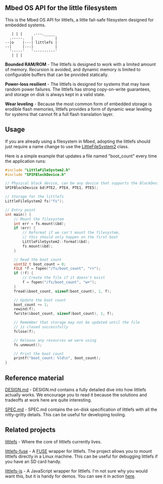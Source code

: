 ## Mbed OS API for the little filesystem

This is the Mbed OS API for littlefs, a little fail-safe filesystem
designed for embedded systems.

```
   | | |     .---._____
  .-----.   |          |
--|o    |---| littlefs |
--|     |---|          |
  '-----'   '----------'
   | | |
```

**Bounded RAM/ROM** - The littlefs is designed to work with a limited amount
of memory. Recursion is avoided, and dynamic memory is limited to configurable
buffers that can be provided statically.

**Power-loss resilient** - The littlefs is designed for systems that may have
random power failures. The littlefs has strong copy-on-write guarantees, and
storage on disk is always kept in a valid state.

**Wear leveling** - Because the most common form of embedded storage is erodible
flash memories, littlefs provides a form of dynamic wear leveling for systems
that cannot fit a full flash translation layer.

## Usage

If you are already using a filesystem in Mbed, adopting the littlefs should
just require a name change to use the [LittleFileSystem2](LittleFileSystem2.h)
class.

Here is a simple example that updates a file named "boot_count" every time
the application runs:
``` c++
#include "LittleFileSystem2.h"
#include "SPIFBlockDevice.h"

// Physical block device, can be any device that supports the BlockDevice API
SPIFBlockDevice bd(PTE2, PTE4, PTE1, PTE5);

// Storage for the littlefs
LittleFileSystem2 fs("fs");

// Entry point
int main() {
    // Mount the filesystem
    int err = fs.mount(&bd);
    if (err) {
        // Reformat if we can't mount the filesystem,
        // this should only happen on the first boot
        LittleFileSystem2::format(&bd);
        fs.mount(&bd);
    }

    // Read the boot count
    uint32_t boot_count = 0;
    FILE *f = fopen("/fs/boot_count", "r+");
    if (!f) {
        // Create the file if it doesn't exist
        f = fopen("/fs/boot_count", "w+");
    }
    fread(&boot_count, sizeof(boot_count), 1, f);

    // Update the boot count
    boot_count += 1;
    rewind(f);
    fwrite(&boot_count, sizeof(boot_count), 1, f);

    // Remember that storage may not be updated until the file
    // is closed successfully
    fclose(f);

    // Release any resources we were using
    fs.unmount();

    // Print the boot count
    printf("boot_count: %ld\n", boot_count);
}
```

## Reference material

[DESIGN.md](littlefs/DESIGN.md) - DESIGN.md contains a fully detailed dive into
how littlefs actually works. We encourage you to read it because the
solutions and tradeoffs at work here are quite interesting.

[SPEC.md](littlefs/SPEC.md) - SPEC.md contains the on-disk specification of
littlefs with all the nitty-gritty details. This can be useful for developing
tooling.

## Related projects

[littlefs](https://github.com/geky/littlefs) - Where the core of littlefs
currently lives.

[littlefs-fuse](https://github.com/geky/littlefs-fuse) - A [FUSE](https://github.com/libfuse/libfuse)
wrapper for littlefs. The project allows you to mount littlefs directly in a
Linux machine. This can be useful for debugging littlefs if you have an SD card
handy.

[littlefs-js](https://github.com/geky/littlefs-js) - A JavaScript wrapper for
littlefs. I'm not sure why you would want this, but it is handy for demos.
You can see it in action [here](http://littlefs.geky.net/demo.html).
